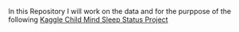In this Repository I will work on the data and for the purppose of the following [Kaggle Child Mind Sleep Status Project](https://www.kaggle.com/competitions/child-mind-institute-detect-sleep-states/overview)